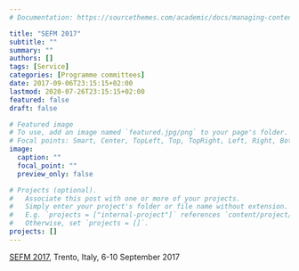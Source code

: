 ```yaml
---
# Documentation: https://sourcethemes.com/academic/docs/managing-content/

title: "SEFM 2017"
subtitle: ""
summary: ""
authors: []
tags: [Service]
categories: [Programme committees]
date: 2017-09-06T23:15:15+02:00
lastmod: 2020-07-26T23:15:15+02:00
featured: false
draft: false

# Featured image
# To use, add an image named `featured.jpg/png` to your page's folder.
# Focal points: Smart, Center, TopLeft, Top, TopRight, Left, Right, BottomLeft, Bottom, BottomRight.
image:
  caption: ""
  focal_point: ""
  preview_only: false

# Projects (optional).
#   Associate this post with one or more of your projects.
#   Simply enter your project's folder or file name without extension.
#   E.g. `projects = ["internal-project"]` references `content/project/deep-learning/index.md`.
#   Otherwise, set `projects = []`.
projects: []
---
```

[SEFM 2017](http://sefm17.fbk.eu/), Trento, Italy, 6-10 September 2017
